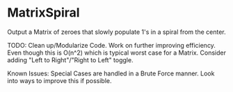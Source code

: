 # MatrixSpiral
Output a Matrix of zeroes that slowly populate 1's in a spiral from the center.

TODO:
Clean up/Modularize Code.
Work on further improving efficiency.
  Even though this is O(n^2) which is typical worst case for a Matrix.
Consider adding "Left to Right"/"Right to Left" toggle.

Known Issues:
Special Cases are handled in a Brute Force manner. Look into ways to improve this if possible.
